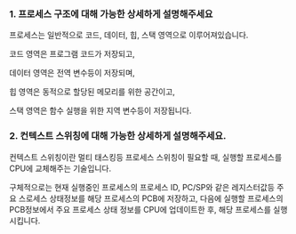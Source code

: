 ### 1. 프로세스 구조에 대해 가능한 상세하게 설명해주세요

프로세스는 일반적으로 코드, 데이터, 힙, 스택 영역으로 이루어져있습니다.

코드 영역은 프로그램 코드가 저장되고,

데이터 영역은 전역 변수등이 저장되며,

힙 영역은 동적으로 할당된 메모리를 위한 공간이고,

스택 영역은 함수 실행을 위한 지역 변수등이 저장됩니다.

### 2. 컨텍스트 스위칭에 대해 가능한 상세하게 설명해주세요.

컨텍스트 스위칭이란 멀티 태스킹등 프로세스 스위칭이 필요할 때, 실행할 프로세스를 CPU에 교체해주는 기술입니다.

구체적으로는 현재 실행중인 프로세스의 프로세스 ID, PC/SP와 같은 레지스터값등 주요 스로세스 상태정보를 해당 프로세스의 PCB에 저장하고, 다음에 실행할 프로세스의 PCB정보에서 주요 프로세스 상태 정보를 CPU에 업데이트한 후, 해당 프로세스를 실행시킵니다.